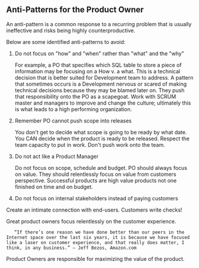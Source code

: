 ## Anti-Patterns for the Product Owner

An anti-pattern is a common response to a recurring problem that is usually ineffective and risks being highly counterproductive.

Below are some identified anti-patterns to avoid:

1.  Do not focus on "how" and "when" rather than "what" and the "why"

	For example, a PO that specifies which SQL table to store a piece of information may be focusing on a How v. a what. This is a technical decision that is better suited for Development team to address. A pattern that sometimes occurs is a Development nervous or scared of making technical decisions because they may be blamed later on. They push that responsibility onto the PO as a scapegoat. Work with SCRUM master and managers to improve and change the culture; ultimately this is what leads to a high performing organization.

2. Remember PO cannot push scope into releases

	You don't get to decide what scope is going to be ready by what date. You CAN decide when the product is ready to be released. Respect the team capacity to put in work. Don't push work onto the team.

3. Do not act like a Product Manager 

	Do not focus on scope, schedule and budget. PO should always focus on value. They should relentlessly focus on value from customers perspective. Successful products are high value products not one finished on time and on budget. 

4. Do not focus on internal stakeholders instead of paying customers

Create an intimate connection with end-users. Customers write checks!

Great product owners focus relentlessly on the customer experience.

	   “If there’s one reason we have done better than our peers in the Internet space over the last six years, it is because we have focused like a laser on customer experience, and that really does matter, I think, in any business.” — Jeff Bezos, Amazon.com

Product Owners are responsible for maximizing the value of the product.
